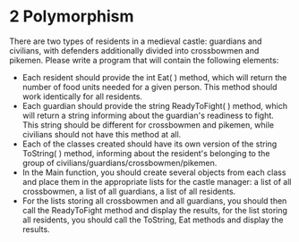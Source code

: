 # 2 Polymorphism

There are two types of residents in a medieval castle: guardians and civilians, with defenders additionally divided into crossbowmen and pikemen. 
Please write a program that will contain the following elements:
- Each resident should provide the int Eat( ) method, which will return the number of food units needed for a given person. This method should work identically for all residents.
- Each guardian should provide the string ReadyToFight( ) method, which will return a string informing about the guardian's readiness to fight. This string should be different for crossbowmen and pikemen, while civilians should not have this method at all.
- Each of the classes created should have its own version of the string ToString( ) method, informing about the resident's belonging to the group of civilians/guardians/crossbowmen/pikemen.
- In the Main function, you should create several objects from each class and place them in the appropriate lists for the castle manager: a list of all crossbowmen, a list of all guardians, a list of all residents.
- For the lists storing all crossbowmen and all guardians, you should then call the ReadyToFight method and display the results, 
for the list storing all residents, you should call the ToString, Eat methods and display the results.
